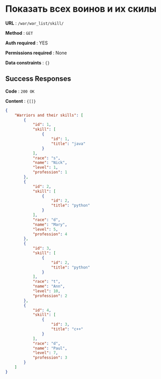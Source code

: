# Показать всех воинов и их скилы

**URL** : `/war/war_list/skill/`

**Method** : `GET`

**Auth required** : YES

**Permissions required** : None

**Data constraints** : `{}`

## Success Responses

**Code** : `200 OK`

**Content** : `{[]}`

```json
{
    "Warriors and their skills": [
        {
            "id": 1,
            "skill": [
                {
                    "id": 1,
                    "title": "java"
                }
            ],
            "race": "s",
            "name": "Nick",
            "level": 1,
            "profession": 1
        },
        {
            "id": 2,
            "skill": [
                {
                    "id": 2,
                    "title": "python"
                }
            ],
            "race": "d",
            "name": "Mary",
            "level": 5,
            "profession": 4
        },
        {
            "id": 3,
            "skill": [
                {
                    "id": 2,
                    "title": "python"
                }
            ],
            "race": "t",
            "name": "Ann",
            "level": 10,
            "profession": 2
        },
        {
            "id": 4,
            "skill": [
                {
                    "id": 3,
                    "title": "c++"
                }
            ],
            "race": "d",
            "name": "Paul",
            "level": 7,
            "profession": 3
        }
    ]
}